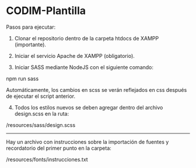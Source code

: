 # CODIM-Plantilla

Pasos para ejecutar:

1. Clonar el repositorio dentro de la carpeta htdocs de XAMPP (importante).

2. Iniciar el servicio Apache de XAMPP (obligatorio).

3. Iniciar SASS mediante NodeJS con el siguiente comando:

npm run sass

Automáticamente, los cambios en scss se verán reflejados en css después de ejecutar el script anterior.

4. Todos los estilos nuevos se deben agregar dentro del archivo design.scss en la ruta:

/resources/sass/design.scss

------------------------------------------------------------------------------------------------------------------------

Hay un archivo con instrucciones sobre la importación de fuentes y recordatorio del primer punto en la carpeta:

/resources/fonts/instrucciones.txt
